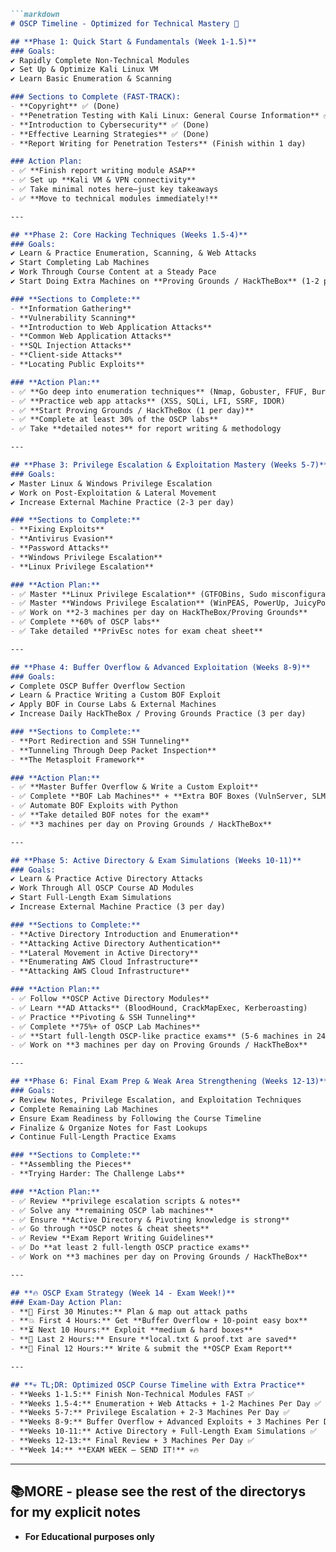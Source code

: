 ```markdown
```markdown
# OSCP Timeline - Optimized for Technical Mastery 🚀

## **Phase 1: Quick Start & Fundamentals (Week 1-1.5)**
### Goals:
✔️ Rapidly Complete Non-Technical Modules  
✔️ Set Up & Optimize Kali Linux VM  
✔️ Learn Basic Enumeration & Scanning  

### Sections to Complete (FAST-TRACK):
- **Copyright** ✅ (Done)
- **Penetration Testing with Kali Linux: General Course Information** ✅ (Done)
- **Introduction to Cybersecurity** ✅ (Done)
- **Effective Learning Strategies** ✅ (Done)
- **Report Writing for Penetration Testers** (Finish within 1 day)

### Action Plan:
- ✅ **Finish report writing module ASAP**
- ✅ Set up **Kali VM & VPN connectivity**
- ✅ Take minimal notes here—just key takeaways
- ✅ **Move to technical modules immediately!**

---

## **Phase 2: Core Hacking Techniques (Weeks 1.5-4)**
### Goals:
✔️ Learn & Practice Enumeration, Scanning, & Web Attacks  
✔️ Start Completing Lab Machines  
✔️ Work Through Course Content at a Steady Pace  
✔️ Start Doing Extra Machines on **Proving Grounds / HackTheBox** (1-2 per day)  

### **Sections to Complete:**
- **Information Gathering**
- **Vulnerability Scanning**
- **Introduction to Web Application Attacks**
- **Common Web Application Attacks**
- **SQL Injection Attacks**
- **Client-side Attacks**
- **Locating Public Exploits**

### **Action Plan:**
- ✅ **Go deep into enumeration techniques** (Nmap, Gobuster, FFUF, Burp Suite)
- ✅ **Practice web app attacks** (XSS, SQLi, LFI, SSRF, IDOR)
- ✅ **Start Proving Grounds / HackTheBox (1 per day)**
- ✅ **Complete at least 30% of the OSCP labs**
- ✅ Take **detailed notes** for report writing & methodology

---

## **Phase 3: Privilege Escalation & Exploitation Mastery (Weeks 5-7)**
### Goals:
✔️ Master Linux & Windows Privilege Escalation  
✔️ Work on Post-Exploitation & Lateral Movement  
✔️ Increase External Machine Practice (2-3 per day)  

### **Sections to Complete:**
- **Fixing Exploits**
- **Antivirus Evasion**
- **Password Attacks**
- **Windows Privilege Escalation**
- **Linux Privilege Escalation**

### **Action Plan:**
- ✅ Master **Linux Privilege Escalation** (GTFOBins, Sudo misconfigurations, Kernel exploits)
- ✅ Master **Windows Privilege Escalation** (WinPEAS, PowerUp, JuicyPotato, SeImpersonate Privilege Escalation)
- ✅ Work on **2-3 machines per day on HackTheBox/Proving Grounds**
- ✅ Complete **60% of OSCP labs**
- ✅ Take detailed **PrivEsc notes for exam cheat sheet**

---

## **Phase 4: Buffer Overflow & Advanced Exploitation (Weeks 8-9)**
### Goals:
✔️ Complete OSCP Buffer Overflow Section  
✔️ Learn & Practice Writing a Custom BOF Exploit  
✔️ Apply BOF in Course Labs & External Machines  
✔️ Increase Daily HackTheBox / Proving Grounds Practice (3 per day)  

### **Sections to Complete:**
- **Port Redirection and SSH Tunneling**
- **Tunneling Through Deep Packet Inspection**
- **The Metasploit Framework**

### **Action Plan:**
- ✅ **Master Buffer Overflow & Write a Custom Exploit**
- ✅ Complete **BOF Lab Machines** + **Extra BOF Boxes (VulnServer, SLMail, Brainpan, etc.)**
- ✅ Automate BOF Exploits with Python
- ✅ **Take detailed BOF notes for the exam**
- ✅ **3 machines per day on Proving Grounds / HackTheBox**

---

## **Phase 5: Active Directory & Exam Simulations (Weeks 10-11)**
### Goals:
✔️ Learn & Practice Active Directory Attacks  
✔️ Work Through All OSCP Course AD Modules  
✔️ Start Full-Length Exam Simulations  
✔️ Increase External Machine Practice (3 per day)  

### **Sections to Complete:**
- **Active Directory Introduction and Enumeration**
- **Attacking Active Directory Authentication**
- **Lateral Movement in Active Directory**
- **Enumerating AWS Cloud Infrastructure**
- **Attacking AWS Cloud Infrastructure**

### **Action Plan:**
- ✅ Follow **OSCP Active Directory Modules**
- ✅ Learn **AD Attacks** (BloodHound, CrackMapExec, Kerberoasting)
- ✅ Practice **Pivoting & SSH Tunneling**
- ✅ Complete **75%+ of OSCP Lab Machines**
- ✅ **Start full-length OSCP-like practice exams** (5-6 machines in 24 hours)
- ✅ Work on **3 machines per day on Proving Grounds / HackTheBox**

---

## **Phase 6: Final Exam Prep & Weak Area Strengthening (Weeks 12-13)**
### Goals:
✔️ Review Notes, Privilege Escalation, and Exploitation Techniques  
✔️ Complete Remaining Lab Machines  
✔️ Ensure Exam Readiness by Following the Course Timeline  
✔️ Finalize & Organize Notes for Fast Lookups  
✔️ Continue Full-Length Practice Exams  

### **Sections to Complete:**
- **Assembling the Pieces**
- **Trying Harder: The Challenge Labs**

### **Action Plan:**
- ✅ Review **privilege escalation scripts & notes**
- ✅ Solve any **remaining OSCP lab machines**
- ✅ Ensure **Active Directory & Pivoting knowledge is strong**
- ✅ Go through **OSCP notes & cheat sheets**
- ✅ Review **Exam Report Writing Guidelines**
- ✅ Do **at least 2 full-length OSCP practice exams**
- ✅ Work on **3 machines per day on Proving Grounds / HackTheBox**

---

## **🔥 OSCP Exam Strategy (Week 14 - Exam Week!)**
### Exam-Day Action Plan:
- **📌 First 30 Minutes:** Plan & map out attack paths
- **💥 First 4 Hours:** Get **Buffer Overflow + 10-point easy box**
- **⏳ Next 10 Hours:** Exploit **medium & hard boxes**
- **🎯 Last 2 Hours:** Ensure **local.txt & proof.txt are saved**
- **📄 Final 12 Hours:** Write & submit the **OSCP Exam Report**

---

## **💀 TL;DR: Optimized OSCP Course Timeline with Extra Practice**
- **Weeks 1-1.5:** Finish Non-Technical Modules FAST ✅
- **Weeks 1.5-4:** Enumeration + Web Attacks + 1-2 Machines Per Day ✅
- **Weeks 5-7:** Privilege Escalation + 2-3 Machines Per Day ✅
- **Weeks 8-9:** Buffer Overflow + Advanced Exploits + 3 Machines Per Day ✅
- **Weeks 10-11:** Active Directory + Full-Length Exam Simulations ✅
- **Weeks 12-13:** Final Review + 3 Machines Per Day ✅
- **Week 14:** **EXAM WEEK – SEND IT!** 💀🔥
```

---

## **📚MORE - please see the rest of the directorys for my explicit notes**
- **For Educational purposes only**
```